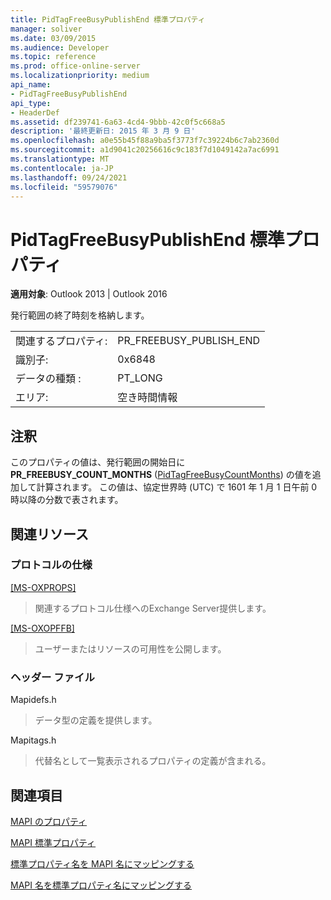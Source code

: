 ```yaml
---
title: PidTagFreeBusyPublishEnd 標準プロパティ
manager: soliver
ms.date: 03/09/2015
ms.audience: Developer
ms.topic: reference
ms.prod: office-online-server
ms.localizationpriority: medium
api_name:
- PidTagFreeBusyPublishEnd
api_type:
- HeaderDef
ms.assetid: df239741-6a63-4cd4-9bbb-42c0f5c668a5
description: '最終更新日: 2015 年 3 月 9 日'
ms.openlocfilehash: a0e55b45f88a9ba5f3773f7c39224b6c7ab2360d
ms.sourcegitcommit: a1d9041c20256616c9c183f7d1049142a7ac6991
ms.translationtype: MT
ms.contentlocale: ja-JP
ms.lasthandoff: 09/24/2021
ms.locfileid: "59579076"
---
```

# <a name="pidtagfreebusypublishend-canonical-property"></a>PidTagFreeBusyPublishEnd 標準プロパティ

  
  
**適用対象**: Outlook 2013 | Outlook 2016 
  
発行範囲の終了時刻を格納します。
  
|||
|:-----|:-----|
|関連するプロパティ:  <br/> |PR_FREEBUSY_PUBLISH_END  <br/> |
|識別子:  <br/> |0x6848  <br/> |
|データの種類 :   <br/> |PT_LONG  <br/> |
|エリア:  <br/> |空き時間情報  <br/> |
   
## <a name="remarks"></a>注釈

このプロパティの値は、発行範囲の開始日に **PR_FREEBUSY_COUNT_MONTHS** ([PidTagFreeBusyCountMonths](pidtagfreebusycountmonths-canonical-property.md)) の値を追加して計算されます。 この値は、協定世界時 (UTC) で 1601 年 1 月 1 日午前 0 時以降の分数で表されます。
  
## <a name="related-resources"></a>関連リソース

### <a name="protocol-specifications"></a>プロトコルの仕様

[[MS-OXPROPS]](https://msdn.microsoft.com/library/f6ab1613-aefe-447d-a49c-18217230b148%28Office.15%29.aspx)
  
> 関連するプロトコル仕様へのExchange Server提供します。
    
[[MS-OXOPFFB]](https://msdn.microsoft.com/library/1a527299-7211-4d27-a74c-b69bd0746320%28Office.15%29.aspx)
  
> ユーザーまたはリソースの可用性を公開します。
    
### <a name="header-files"></a>ヘッダー ファイル

Mapidefs.h
  
> データ型の定義を提供します。
    
Mapitags.h
  
> 代替名として一覧表示されるプロパティの定義が含まれる。
    
## <a name="see-also"></a>関連項目



[MAPI のプロパティ](mapi-properties.md)
  
[MAPI 標準プロパティ](mapi-canonical-properties.md)
  
[標準プロパティ名を MAPI 名にマッピングする](mapping-canonical-property-names-to-mapi-names.md)
  
[MAPI 名を標準プロパティ名にマッピングする](mapping-mapi-names-to-canonical-property-names.md)

